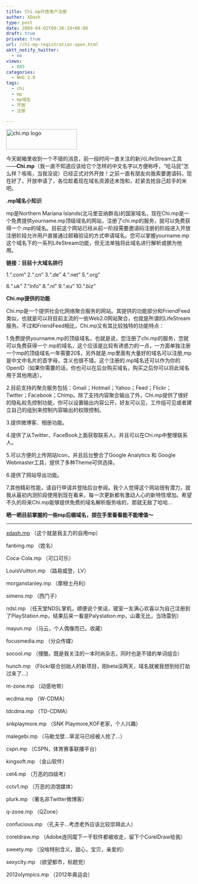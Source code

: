 ```yaml
---
title: Chi.mp开放用户注册
author: XDash
type: post
date: 2009-04-02T09:36:24+00:00
draft: true
private: true
url: /chi-mp-registration-open.html
aktt_notify_twitter:
  - no
views:
  - 805
categories:
  - Web 2.0
tags:
  - chi
  - mp
  - mp域名
  - 开放
  - 注册

---
```

<img loading="lazy" decoding="async" src="http://farm4.static.flickr.com/3633/3400695010_322d20e9cc.jpg?v=0" alt="chi.mp logo" width="192" height="55" />

今天邮箱里收到一个不错的消息，前一段时间一直关注的新兴LifeStream工具——**Chi.mp**（我一直不知道应该给它个怎样的中文名字以方便称呼，“吃马屁”怎么样？咳咳，当我没说）已经正式对外开放！之前一直有朋友向我索要邀请码，现在好了，开放申请了，各位趁着现在域名资源还未饱和，赶紧去抢自己趁手的米吧。

**.mp域名小知识**

mp是Northern Mariana Islands(北马里亚纳群岛)的国家域名，现在Chi.mp是一个免费提供yourname.mp顶级域名的网站，注册了chi.mp的服务，就可以免费获得一个.mp的域名。目前这个网站已经从前一阶段需要邀请码注册的阶段进入开放注册阶段允许用户直接通过邮箱验证的方式申请域名。您可以掌握yourname.mp这个域名下的一系列LifeStream功能，但无法单独将此域名进行解析或挪为他用。

**链接：目前十大域名排行**

**<span style="font-weight: normal;">1.“.com” 2.“.cn” 3.“.de” 4.“.net” 5.“.org”</span>**

6.“.uk” 7.“info” 8.“.nl” 9.“.eu” 10.“.biz”

**Chi.mp提供的功能**

**<span style="font-weight: normal;">Chi.mp是一个提供社会化网络聚合服务的网站。其提供的功能部分和FriendFeed类似，也就是可以将目前主流的一些Web2.0网站聚合，也就是所谓的LifeStream服务。不过和FriendFeed相比，Chi.mp又有其比较独特的功能特点：</span>**

1.免费提供yourname.mp的顶级域名，也就是说，您注册了chi.mp的服务，您就可以免费获得一个.mp的域名，这个应该是比较有诱惑力的一点，一方面单独注册一个mp的顶级域名一年需要20$，另外就是.mp里面有大量好的域名可以注册,mp是中文中名片的首字母，含义也很不错。这个注册的.mp域名还可以作为你的OpenID（如果你需要的话，你也可以在后台购买域名，购买之后你可以将此域名用于其他用途）。

<!--more-->2.目前支持的聚合服务包括：Gmail；Hotmail；Yahoo；Feed；Flickr；Twitter；Facebook；Chimp。除了支持内容聚合输出了外，Chi.mp提供了很好的隐私权先控制功能，你可以设置输出内容公开，好友可以见，工作组可见或者建立自己的组别来控制内容输出的权限控制。

3.提供微博客、相册功能。

4.提供了从Twitter、FaceBook上面获取联系人，并且可以在Chi.mp中整理联系人。

5.可以方便的上传网站Icon，并且后台整合了Google Analytics 和 Google Webmaster工具，提供了多种Theme可供选择。

6.提供了网站导出功能。

7.其他精彩性能，请自行申请并登陆后台参阅。我个人觉得这个网站很有潜力，就我从最初内测阶段使用到现在看来，每一次更新都有激动人心的新特性增加。希望不久的将来Chi.mp能够提供免费的域名解析服务啥的，那就无敌了哈哈&#8230;

**晒一晒目前掌握的一些mp后缀域名，捏在手里看看能不能增值～**

****

<span style="font-weight: normal;"><a href="http://xdash.mp">xdash.mp</a> （这个就是我主力的自用mp）</span>

<span style="font-weight: normal;">fanbing.mp （姓名）</span>

<span style="font-weight: normal;">Coca-Cola.mp （可口可乐）</span>

<span style="font-weight: normal;">LouisVuitton.mp （路易威登，LV）</span>

<span style="font-weight: normal;">morganstanley.mp （摩根士丹利）</span>

<span style="font-weight: normal;">simens.mp （西门子）</span>

<span style="font-weight: normal;">ndsl.mp （任天堂NDSL掌机，顺便说个笑话，寝室一友满心欢喜以为自己注册到了PlayStation.mp，结果后来一看是Palystation.mp，山寨无比，当场雷到）</span>

<span style="font-weight: normal;">mayun.mp （马云，个人偶像而已，收藏）</span>

<span style="font-weight: normal;">focusmedia.mp （分众传媒）</span>

<span style="font-weight: normal;">socool.mp （搜酷，既是我关注的一本时尚杂志，同时也是不错的单词组合）</span>

<span style="font-weight: normal;">hunch.mp （Flickr联合创始人的新项目，刚beta没两天，域名就被我想到给打劫过来了&#8230;）</span>

<span style="font-weight: normal;">m-zone.mp （动感地带）</span>

<span style="font-weight: normal;">wcdma.mp （W-CDMA）</span>

<span style="font-weight: normal;">tdcdma.mp （TD-CDMA）</span>

<span style="font-weight: normal;">snkplaymore.mp （SNK Playmore,KOF老家，个人兴趣）</span>

<span style="font-weight: normal;">malegebi.mp （马勒戈壁&#8230;草泥马已经被人抢了&#8230;）</span>

<span style="font-weight: normal;">cspn.mp （CSPN，体育赛事联播平台）</span>

<span style="font-weight: normal;">kingsoft.mp （金山软件）</span>

<span style="font-weight: normal;">cet4.mp （万恶的四级考）</span>

<span style="font-weight: normal;">cctv1.mp （万恶的流氓媒体）</span>

<span style="font-weight: normal;">plurk.mp （著名非Twitter微博客）</span>

<span style="font-weight: normal;">q-zone.mp （QZone）</span>

<span style="font-weight: normal;">confucious.mp （孔夫子&#8230;考虑老外应该比较崇拜此人）</span>

<span style="font-weight: normal;">coreldraw.mp （Adobe连同麾下一干软件都被收走，留下个CorelDraw给我）</span>

<span style="font-weight: normal;">sweety.mp （没啥特别含义，甜心，宝贝，亲爱的）</span>

<span style="font-weight: normal;">sexycity.mp （欲望都市，标题党）</span>

<span style="font-weight: normal;">2012olympics.mp （2012年奥运会）</span>